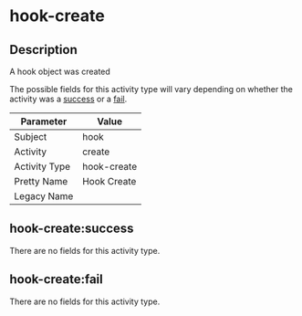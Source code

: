 hook-create
===========

Description
-----------
A hook object was created

The possible fields for this activity type will vary depending on whether the activity was a [success](#hook-createsuccess) or a [fail](#hook-createfail).

| Parameter     | Value       |
| ------------- | ----------- |
| Subject       | hook        |
| Activity      | create      |
| Activity Type | hook-create |
| Pretty Name   | Hook Create |
| Legacy Name   |             |

hook-create:success
-------------------

There are no fields for this activity type.


hook-create:fail
----------------

There are no fields for this activity type.
